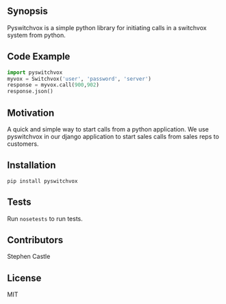 ## Synopsis

Pyswitchvox is a simple python library for initiating calls in a switchvox system from python.

## Code Example

```python
import pyswitchvox
myvox = Switchvox('user', 'password', 'server')
response = myvox.call(900,902)
response.json()

```

## Motivation

A quick and simple way to start calls from a python application.  We use pyswitchvox in our django application to start sales calls from sales reps to customers.

## Installation

`pip install pyswitchvox`


## Tests

Run `nosetests` to run tests.

## Contributors

Stephen Castle

## License

MIT